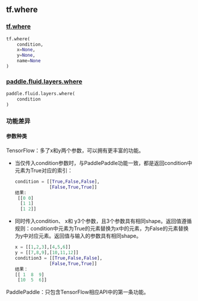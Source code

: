 ## tf.where

### [tf.where](https://www.tensorflow.org/api_docs/python/tf/where)

```python
tf.where(
    condition,
    x=None,
    y=None,
    name=None
)
```

### [paddle.fluid.layers.where](https://www.paddlepaddle.org.cn/documentation/docs/zh/1.5/api_cn/layers_cn/nn_cn.html#where)

```python
paddle.fluid.layers.where(
    condition
)
```

### 功能差异

#### 参数种类

TensorFlow：多了x和y两个参数，可以拥有更丰富的功能。

- 当仅传入condition参数时，与PaddlePaddle功能一致，都是返回condition中元素为True对应的索引：

  ```python
  condition = [[True,False,False],
               [False,True,True]]   
  结果:
   [[0 0]
    [1 1]
    [1 2]]
  ```
  
- 同时传入condition、 x和 y3个参数，且3个参数具有相同shape。返回值遵循规则：condition中元素为True的元素替换为x中的元素，为False的元素替换为y中对应元素。返回值与输入的参数具有相同shape。

  ```python
  x = [[1,2,3],[4,5,6]]
  y = [[7,8,9],[10,11,12]]
  condition3 = [[True,False,False],
               [False,True,True]]
  结果：
  [[ 1  8  9]
   [10  5  6]]
  ```

PaddlePaddle：只包含TensorFlow相应API中的第一条功能。